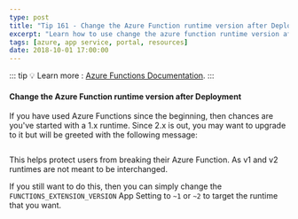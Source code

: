 ```yaml
---
type: post
title: "Tip 161 - Change the Azure Function runtime version after Deployment"
excerpt: "Learn how to use change the azure function runtime version after deployment"
tags: [azure, app service, portal, resources]
date: 2018-10-01 17:00:00
---
```


::: tip
:bulb: Learn more : [Azure Functions Documentation](https://docs.microsoft.com/azure/azure-functions/?WT.mc_id=docs-azuredevtips-azureappsdev).
:::

#### Change the Azure Function runtime version after Deployment

If you have used Azure Functions since the beginning, then chances are you've started with a 1.x runtime. Since 2.x is out, you may want to upgrade to it but will be greeted with the following message:

<img :src="$withBase('/files/changetheazure181001-1.png')">

This helps protect users from breaking their Azure Function. As v1 and v2 runtimes are not meant to be interchanged.

If you still want to do this, then you can simply change the `FUNCTIONS_EXTENSION_VERSION` App Setting to `~1` or `~2` to target the runtime that you want.

<img :src="$withBase('/files/changetheazure181001-2.png')">


